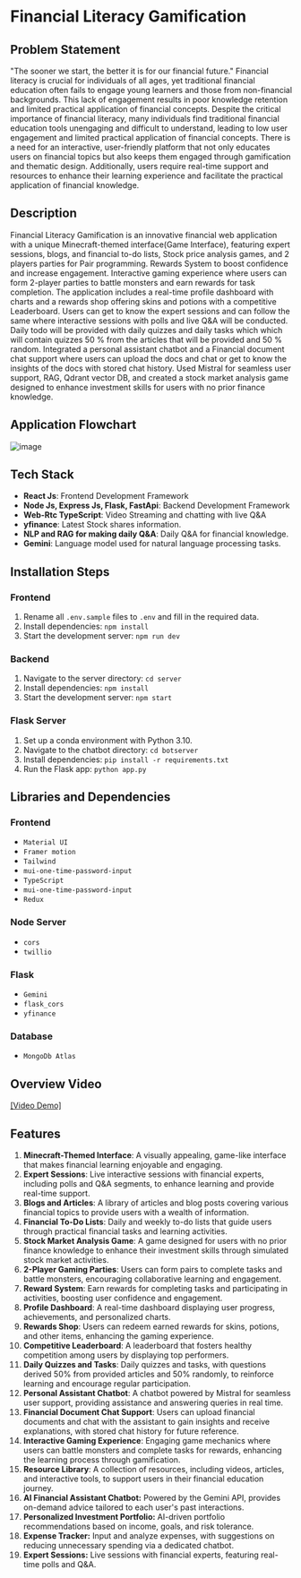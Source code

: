 # Financial Literacy Gamification
## Problem Statement
"The sooner we start, the better it is for our financial future."
Financial literacy is crucial for individuals of all ages, yet traditional financial education often fails to engage young learners and those from non-financial backgrounds. This lack of engagement results in poor knowledge retention and limited practical application of financial concepts.
Despite the critical importance of financial literacy, many individuals find traditional financial education tools unengaging and difficult to understand, leading to low user engagement and limited practical application of financial concepts. There is a need for an interactive, user-friendly platform that not only educates users on financial topics but also keeps them engaged through gamification and thematic design. Additionally, users require real-time support and resources to enhance their learning experience and facilitate the practical application of financial knowledge.

## Description
Financial Literacy Gamification is an innovative financial web application with a unique Minecraft-themed interface(Game Interface), featuring expert sessions, blogs, and financial to-do lists, Stock price analysis games, and 2 players parties for Pair programming. Rewards System to boost confidence and increase engagement. Interactive gaming experience where users can form 2-player parties to battle monsters and earn rewards for task completion. The application includes a real-time profile dashboard with charts and a rewards shop offering skins and potions with a competitive Leaderboard.
Users can get to know the expert sessions and can follow the same where interactive sessions with polls and live Q&A will be conducted. Daily todo will be provided with daily quizzes and daily tasks which which will contain quizzes 50 % from the articles that will be provided and 50 % random.
Integrated a personal assistant chatbot and a Financial document chat support where users can upload the docs and chat or get to know the insights of the docs with stored chat history. Used Mistral for seamless user support, RAG, Qdrant vector DB, and created a stock market analysis game designed to enhance investment skills for users with no prior finance knowledge.

## Application Flowchart
![image](https://github.com/user-attachments/assets/3f54343a-b9be-44cb-8843-6e3a00533125)


## Tech Stack
- **React Js**: Frontend Development Framework
- **Node Js, Express Js, Flask, FastApi**: Backend Development Framework
- **Web-Rtc TypeScript**: Video Streaming and chatting with live Q&A
- **yfinance**: Latest Stock shares information.
- **NLP and RAG for making daily Q&A**: Daily Q&A for financial knowledge.
- **Gemini**: Language model used for natural language processing tasks.
  
## Installation Steps

### Frontend
1. Rename all `.env.sample` files to `.env` and fill in the required data.
2. Install dependencies: `npm install`
3. Start the development server: `npm run dev`
 
### Backend
1. Navigate to the server directory: `cd server`
2. Install dependencies: `npm install`
3. Start the development server: `npm start`

### Flask Server
1. Set up a conda environment with Python 3.10.
2. Navigate to the chatbot directory: `cd botserver`
3. Install dependencies: `pip install -r requirements.txt`
4. Run the Flask app: `python app.py`

## Libraries and Dependencies
### Frontend
- `Material UI`
- `Framer motion`
- `Tailwind`
- `mui-one-time-password-input`
- `TypeScript`
- `mui-one-time-password-input`
- `Redux`

### Node Server
- `cors`
- `twillio`
  
### Flask
- `Gemini`
- `flask_cors`
- `yfinance`

### Database
- `MongoDb Atlas`

## Overview Video
[[Video Demo]]([youtu.be/Is73RUKZmo0](https://youtu.be/E-dQphshQ54))

## Features
1. **Minecraft-Themed Interface**: A visually appealing, game-like interface that makes financial learning enjoyable and engaging.
2. **Expert Sessions**: Live interactive sessions with financial experts, including polls and Q&A segments, to enhance learning and provide real-time support.
3. **Blogs and Articles**: A library of articles and blog posts covering various financial topics to provide users with a wealth of information.
4. **Financial To-Do Lists**: Daily and weekly to-do lists that guide users through practical financial tasks and learning activities.
5. **Stock Market Analysis Game**: A game designed for users with no prior finance knowledge to enhance their investment skills through simulated stock market activities.
6. **2-Player Gaming Parties**: Users can form pairs to complete tasks and battle monsters, encouraging collaborative learning and engagement.
7. **Reward System**: Earn rewards for completing tasks and participating in activities, boosting user confidence and engagement.
8. **Profile Dashboard**: A real-time dashboard displaying user progress, achievements, and personalized charts.
9. **Rewards Shop**: Users can redeem earned rewards for skins, potions, and other items, enhancing the gaming experience.
10. **Competitive Leaderboard**: A leaderboard that fosters healthy competition among users by displaying top performers.
11. **Daily Quizzes and Tasks**: Daily quizzes and tasks, with questions derived 50% from provided articles and 50% randomly, to reinforce learning and encourage regular participation.
12. **Personal Assistant Chatbot**: A chatbot powered by Mistral for seamless user support, providing assistance and answering queries in real time.
13. **Financial Document Chat Support**: Users can upload financial documents and chat with the assistant to gain insights and receive explanations, with stored chat history for future reference.
14. **Interactive Gaming Experience**: Engaging game mechanics where users can battle monsters and complete tasks for rewards, enhancing the learning process through gamification.
15. **Resource Library**: A collection of resources, including videos, articles, and interactive tools, to support users in their financial education journey.
16. **AI Financial Assistant Chatbot:** Powered by the Gemini API, provides on-demand advice tailored to each user's past interactions.
17. **Personalized Investment Portfolio:** AI-driven portfolio recommendations based on income, goals, and risk tolerance.
18. **Expense Tracker:** Input and analyze expenses, with suggestions on reducing unnecessary spending via a dedicated chatbot.
19. **Expert Sessions:** Live sessions with financial experts, featuring real-time polls and Q&A.
